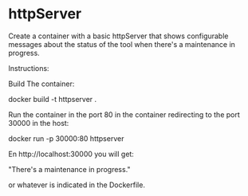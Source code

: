 # httpServer
Create a container with a basic httpServer that shows configurable messages about the status of the tool when there's a maintenance in progress. 

Instructions:

Build The container:

docker build -t httpserver .

Run the container in the port 80 in the container redirecting to the port 30000 in the host:

docker run -p 30000:80 httpserver

En http://localhost:30000 you will get:

"There's a maintenance in progress." 

or whatever is indicated in the Dockerfile.

